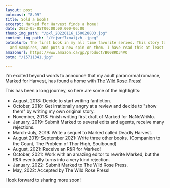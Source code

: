 ```yaml
---
layout: post
botmcost: "8.99"
title: Sold a book!
excerpt: Marked for Harvest finds a home!
date: 2022-05-05T00:00:00.000-06:00
thumb_img_path: "/pxl_20220116_150028803.jpg"
content_img_path: "/frjwrf7xmaijzh_.jpeg"
botmblurb: The first book in my all time favorite series. This story takes werewolves
  and vampires, and puts a new spin on them. I have read this at least 20 times!
amazonurl: https://www.amazon.ca/gp/product/B008RD34VO
botm: "/15711341.jpg"

---
```

I'm excited beyond words to announce that my adult paranormal romance, Marked for Harvest, has found a home with [The Wild Rose Press](https://wildrosepress.com/)!

This has been a long journey, so here are some of the highlights:

* August, 2018: Decide to start writing fanfiction.
* October, 2018: Get irrationally angry at a review and decide to "show them" by writing my own original story.
* November, 2018: Finish writing first draft of Marked for NaNoWriMo.
* January, 2019: Submit Marked to several edits and agents, receive many rejections.
* March-July, 2019: Write a sequel to Marked called Deadly Harvest.
* August 2019-September 2021: Write three other books. (Companion to the Count, The Problem of Thor High, Soulbound)
* August, 2021: Receive an R&R for Marked!
* October, 2021: Work with an amazing editor to rewrite Marked, but the R&R eventually turns into a very kind rejection.
* January, 2022: Submit Marked to The Wild Rose Press.
* May, 2022: Accepted by The Wild Rose Press!

I look forward to sharing more soon!